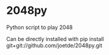 # 2048py
Python script to play 2048

Can be directly installed with pip install git+git://github.com/joetde/2048py.git
